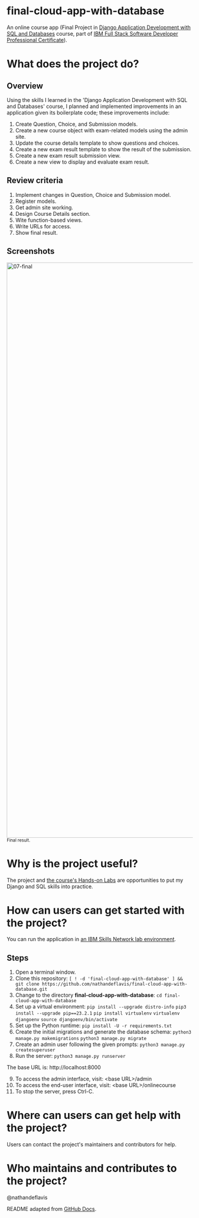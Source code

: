 # final-cloud-app-with-database
An online course app (Final Project in [Django Application Development with SQL and Databases](https://www.coursera.org/learn/developing-applications-with-sql-databases-and-django) course, part of [IBM Full Stack Software Developer Professional Certificate](https://www.coursera.org/professional-certificates/ibm-full-stack-cloud-developer)).

# What does the project do?
## Overview
Using the skills I learned in the 'Django Application Development with SQL and Databases' course, I planned and implemented improvements in an application given its boilerplate code; these improvements include:

1. Create Question, Choice, and Submission models.
2. Create a new course object with exam-related models using the admin site.
3. Update the course details template to show questions and choices.
4. Create a new exam result template to show the result of the submission.
5. Create a new exam result submission view.
6. Create a new view to display and evaluate exam result.

## Review criteria
1. Implement changes in Question, Choice and Submission model.
2. Register models.
3. Get admin site working.
4. Design Course Details section.
5. Wite function-based views.
6. Write URLs for access.
7. Show final result.

## Screenshots
<img width="1552" alt="07-final" src="https://github.com/nathandeflavis/final-cloud-app-with-database/assets/92447278/8e7be4bd-0929-42a1-83f4-9cdefcdf551d">
<br>
<sub>Final result.</sub>
<br>

# Why is the project useful?
The project and [the course's Hands-on Labs](https://gist.github.com/nathandeflavis/37e02781c7110e96ac5f50defceab7dd) are opportunities to put my Django and SQL skills into practice.

# How can users can get started with the project?
You can run the application in [an IBM Skills Network lab environment](https://skills.network).

## Steps
1. Open a terminal window.
2. Clone this repository: `[ ! -d 'final-cloud-app-with-database' ] && git clone https://github.com/nathandeflavis/final-cloud-app-with-database.git`
3. Change to the directory **final-cloud-app-with-database**: `cd final-cloud-app-with-database`
4. Set up a virtual environment:
`pip install --upgrade distro-info`
`pip3 install --upgrade pip==23.2.1`
`pip install virtualenv`
`virtualenv djangoenv`
`source djangoenv/bin/activate` 
5. Set up the Python runtime: `pip install -U -r requirements.txt`
6. Create the initial migrations and generate the database schema:
`python3 manage.py makemigrations`
`python3 manage.py migrate`
7. Create an admin user following the given prompts: `python3 manage.py createsuperuser`
8. Run the server: `python3 manage.py runserver`

The base URL is: http://localhost:8000

9. To access the admin interface, visit: \<base URL\>/admin
10. To access the end-user interface, visit: \<base URL\>/onlinecourse
11. To stop the server, press Ctrl-C.

# Where can users can get help with the project?
Users can contact the project's maintainers and contributors for help.

# Who maintains and contributes to the project?
@nathandeflavis

README adapted from [GitHub Docs](https://docs.github.com/en/repositories/managing-your-repositorys-settings-and-features/customizing-your-repository/about-readmes).

